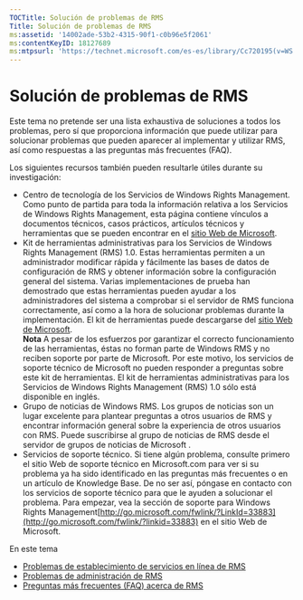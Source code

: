 ```yaml
---
TOCTitle: Solución de problemas de RMS
Title: Solución de problemas de RMS
ms:assetid: '14002ade-53b2-4315-90f1-c0b96e5f2061'
ms:contentKeyID: 18127689
ms:mtpsurl: 'https://technet.microsoft.com/es-es/library/Cc720195(v=WS.10)'
---
```


Solución de problemas de RMS
============================

Este tema no pretende ser una lista exhaustiva de soluciones a todos los problemas, pero sí que proporciona información que puede utilizar para solucionar problemas que pueden aparecer al implementar y utilizar RMS, así como respuestas a las preguntas más frecuentes (FAQ).

Los siguientes recursos también pueden resultarle útiles durante su investigación:

-   Centro de tecnología de los Servicios de Windows Rights Management. Como punto de partida para toda la información relativa a los Servicios de Windows Rights Management, esta página contiene vínculos a documentos técnicos, casos prácticos, artículos técnicos y herramientas que se pueden encontrar en el [sitio Web de Microsoft](http://go.microsoft.com/fwlink/?linkid=26724).
-   Kit de herramientas administrativas para los Servicios de Windows Rights Management (RMS) 1.0. Estas herramientas permiten a un administrador modificar rápida y fácilmente las bases de datos de configuración de RMS y obtener información sobre la configuración general del sistema. Varias implementaciones de prueba han demostrado que estas herramientas pueden ayudar a los administradores del sistema a comprobar si el servidor de RMS funciona correctamente, así como a la hora de solucionar problemas durante la implementación. El kit de herramientas puede descargarse del [sitio Web de Microsoft](http://go.microsoft.com/fwlink/?linkid=33841).  
    **Nota** A pesar de los esfuerzos por garantizar el correcto funcionamiento de las herramientas, éstas no forman parte de Windows RMS y no reciben soporte por parte de Microsoft. Por este motivo, los servicios de soporte técnico de Microsoft no pueden responder a preguntas sobre este kit de herramientas. El kit de herramientas administrativas para los Servicios de Windows Rights Management (RMS) 1.0 sólo está disponible en inglés.
-   Grupo de noticias de Windows RMS. Los grupos de noticias son un lugar excelente para plantear preguntas a otros usuarios de RMS y encontrar información general sobre la experiencia de otros usuarios con RMS. Puede suscribirse al grupo de noticias de RMS desde el servidor de grupos de noticias de Microsoft .
-   Servicios de soporte técnico. Si tiene algún problema, consulte primero el sitio Web de soporte técnico en Microsoft.com para ver si su problema ya ha sido identificado en las preguntas más frecuentes o en un artículo de Knowledge Base. De no ser así, póngase en contacto con los servicios de soporte técnico para que le ayuden a solucionar el problema. Para empezar, vea la sección de soporte para Windows Rights Management[http://go.microsoft.com/fwlink/?LinkId=33883](http://go.microsoft.com/fwlink/?linkid=33883) en el sitio Web de Microsoft.

En este tema

-   [Problemas de establecimiento de servicios en línea de RMS](https://technet.microsoft.com/b0e6ef48-ab38-4426-be5b-811cf64c45c0)
-   [Problemas de administración de RMS](https://technet.microsoft.com/97013c08-d3fa-4ea0-8914-995b6c97f900)
-   [Preguntas más frecuentes (FAQ) acerca de RMS](https://technet.microsoft.com/0f14390c-8de5-4829-95af-87f48d13869c)
